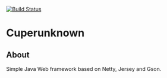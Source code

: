 [![Build Status](https://travis-ci.org/DaniloQueiroz/superunknown.png)](https://travis-ci.org/DaniloQueiroz/superunknown)

# Cuperunknown
## About

Simple Java Web framework based on Netty, Jersey and Gson.
